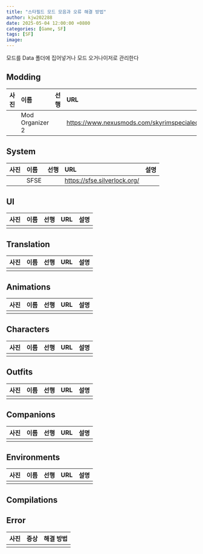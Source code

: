 ```yaml
---
title: "스타필드 모드 모음과 오류 해결 방법"
author: kjw202288
date: 2025-05-04 12:00:00 +0800
categories: [Game, SF]
tags: [SF]
image: 
---
```


모드를 Data 폴더에 집어넣거나 모드 오거나이저로 관리한다

## Modding

| 사진 | 이름 | 선행 | URL | 설명 | 
|:---|:---|:---|:---|:---|
|| Mod Organizer 2 | | <https://www.nexusmods.com/skyrimspecialedition/mods/6194> ||

## System

| 사진 | 이름 | 선행 | URL | 설명 | 
|:---|:---|:---|:---|:---|
|| SFSE  | | <https://sfse.silverlock.org/> ||

## UI

| 사진 | 이름 | 선행 | URL | 설명 | 
|:---|:---|:---|:---|:---|
||||||

## Translation

| 사진 | 이름 | 선행 | URL | 설명 | 
|:---|:---|:---|:---|:---|
||||||

## Animations

| 사진 | 이름 | 선행 | URL | 설명 | 
|:---|:---|:---|:---|:---|
||||||


## Characters

| 사진 | 이름 | 선행 | URL | 설명 | 
|:---|:---|:---|:---|:---|
||||||

## Outfits

| 사진 | 이름 | 선행 | URL | 설명 | 
|:---|:---|:---|:---|:---|
||||||


## Companions

| 사진 | 이름 | 선행 | URL | 설명 | 
|:---|:---|:---|:---|:---|
||||||


## Environments

| 사진 | 이름 | 선행 | URL | 설명 | 
|:---|:---|:---|:---|:---|
||||||


## Compilations

## Error

| 사진 | 증상 | 해결 방법 |
|:---|:---|:---|
||||